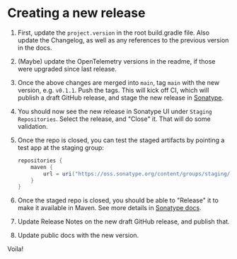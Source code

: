 # Creating a new release

1. First, update the `project.version` in the root build.gradle file. Also update the Changelog, as well as any references to the previous version in the docs.

2. (Maybe) update the OpenTelemetry versions in the readme, if those were upgraded since last release.

3. Once the above changes are merged into `main`, tag `main` with the new version, e.g. `v0.1.1`. Push the tags. This will kick off CI, which will publish a draft GitHub release, and stage the new release in [Sonatype](https://oss.sonatype.org).

4. You should now see the new release in Sonatype UI under `Staging Repositories`. Select the release, and "Close" it. That will do some validation.

5. Once the repo is closed, you can test the staged artifacts by pointing a test app at the staging group:

    ```groovy
    repositories {
        maven {
            url = uri("https://oss.sonatype.org/content/groups/staging/")
        }
    }
    ```

6. Once the staged repo is closed, you should be able to "Release" it to make it available in Maven. See more details in [Sonatype docs](https://help.sonatype.com/repomanager2/staging-releases/managing-staging-repositories).

7. Update Release Notes on the new draft GitHub release, and publish that.

8. Update public docs with the new version.

Voila!

